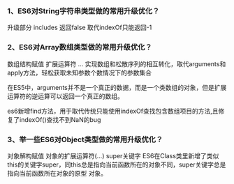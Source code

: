 <!--
 * @Descripttion: 
 * @Author: ZJ
 * @Date: 2022-03-07 15:54:48
 * @LastEditors: ZJ
 * @LastEditTime: 2022-03-07 16:16:51
-->
### 1、ES6对String字符串类型做的常用升级优化？
升级部分  includes 返回false 取代indexOf只能返回-1

### 2、ES6对Array数组类型做的常用升级优化？
数组结构赋值
扩展运算符  ...   实现数组和松散序列的相互转化，取代arguments和apply方法，轻松获取未知参数个数情况下的参数集合

在ES5中，arguments并不是一个真正的数据，而是一个类数组的对象，但是扩展运算符的逆运算可以返回一个真正的数组。

es6新增find方法，用于取代传统只能使用indexOf查找包含数组项目的方法,且修复了indexOf()查找不到NaN的bug

### 3、举一些ES6对Object类型做的常用升级优化？
对象解构赋值
对象的扩展运算符(...)
super关键字  ES6在Class类里新增了类似this的关键字super，同this总是指向当前函数所在的对象不同，super关键字总是指向当前函数所在对象的原型
对象。